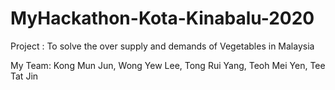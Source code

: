 # MyHackathon-Kota-Kinabalu-2020
Project : To solve the over supply and demands of Vegetables in Malaysia

My Team: Kong Mun Jun, Wong Yew Lee, Tong Rui Yang, Teoh Mei Yen, Tee Tat Jin
